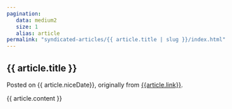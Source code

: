 ```yaml
---
pagination:
   data: medium2
   size: 1
   alias: article
permalink: "syndicated-articles/{{ article.title | slug }}/index.html"
---
```


<h2>{{ article.title }}</h2>
<p>
Posted on {{ article.niceDate}}, originally from <a href="{{article.link}}" target="_new">{{article.link}}</a>.
</p>

{{ article.content }}

